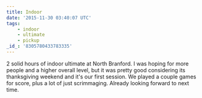 ```yaml
---
title: Indoor
date: '2015-11-30 03:40:07 UTC'
tags:
    - indoor
    - ultimate
    - pickup
_id_: '8305780433783335'
---
```


2 solid hours of indoor ultimate at North Branford. I was hoping for more
people and a higher overall level, but it was pretty good considering its
thanksgiving weekend and it's our first session. We played a couple games
for score, plus a lot of just scrimmaging. Already looking forward to next
time.
